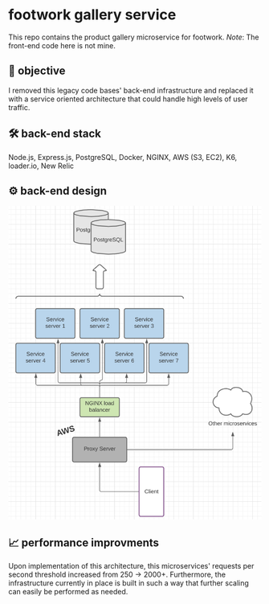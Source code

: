 # footwork gallery service
This repo contains the product gallery microservice for footwork. *Note*: The front-end code here is not mine.

## 🧩 objective
I removed this legacy code bases' back-end infrastructure and replaced it with a service oriented architecture that could handle high levels of user traffic. 

## 🛠 back-end stack
Node.js, Express.js, PostgreSQL, Docker, NGINX, AWS (S3, EC2), K6, loader.io, New Relic

## ⚙️ back-end design
<img src=backend-design.png>

## 📈 performance improvments
Upon implementation of this architecture, this microservices' requests per second threshold increased from 250 -> 2000+. Furthermore, the infrastructure currently in place is built in such a way that further scaling can easily be performed as needed.
